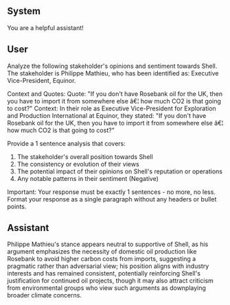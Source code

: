 ## System

You are a helpful assistant!

## User


Analyze the following stakeholder's opinions and sentiment towards Shell. The stakeholder is Philippe Mathieu, who has been identified as: Executive Vice-President, Equinor.

Context and Quotes:
Quote: "If you don't have Rosebank oil for the UK, then you have to import it from somewhere else â€¦ how much CO2 is that going to cost?"
Context: In their role as Executive Vice-President for Exploration and Production International at Equinor, they stated: "If you don't have Rosebank oil for the UK, then you have to import it from somewhere else â€¦ how much CO2 is that going to cost?"

Provide a 1 sentence analysis that covers:
1. The stakeholder's overall position towards Shell
2. The consistency or evolution of their views
3. The potential impact of their opinions on Shell's reputation or operations
4. Any notable patterns in their sentiment (Negative)

Important: Your response must be exactly 1 sentences - no more, no less.
Format your response as a single paragraph without any headers or bullet points.


## Assistant

Philippe Mathieu's stance appears neutral to supportive of Shell, as his argument emphasizes the necessity of domestic oil production like Rosebank to avoid higher carbon costs from imports, suggesting a pragmatic rather than adversarial view; his position aligns with industry interests and has remained consistent, potentially reinforcing Shell's justification for continued oil projects, though it may also attract criticism from environmental groups who view such arguments as downplaying broader climate concerns.

